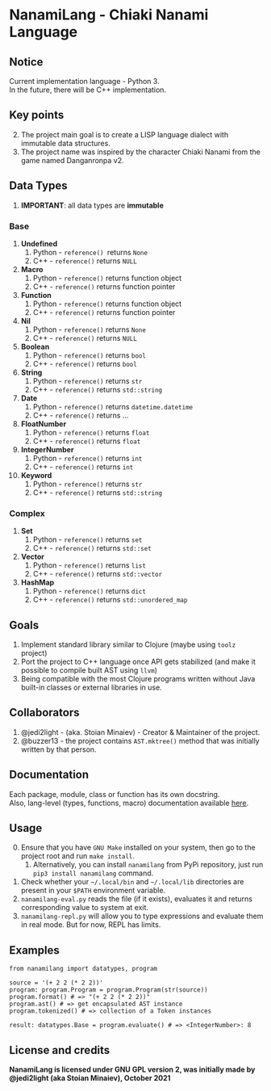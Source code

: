 # NanamiLang - Chiaki Nanami Language

## Notice

Current implementation language - Python 3.  
In the future, there will be C++ implementation.

## Key points

2. The project main goal is to create a LISP language dialect with immutable data structures.
3. The project name was inspired by the character Chiaki Nanami from the game named Danganronpa v2.

## Data Types

1. **IMPORTANT**: all data types are **immutable**

### Base

1. **Undefined**
   1. Python - `reference() `returns `None`
   2. C++ - `reference()` returns `NULL`
2. **Macro**
   1. Python - `reference()` returns function object
   2. C++ - `reference()` returns function pointer
3. **Function**
   1. Python - `reference()` returns function object
   2. C++ - `reference()` returns function pointer
4. **Nil**
   1. Python - `reference()` returns `None`
   2. C++ - `reference()` returns `NULL`
5. **Boolean**
   1. Python - `reference()` returns `bool`
   2. C++ - `reference()` returns `bool`
6. **String**
   1. Python - `reference()` returns `str`
   2. C++ - `reference()` returns `std::string`
7. **Date**
   1. Python - `reference()` returns `datetime.datetime`
   2. C++ - `reference()` returns ...
8. **FloatNumber**
   1. Python - `reference()` returns `float`
   2. C++ - `reference()` returns `float`
9. **IntegerNumber**
   1. Python - `reference()` returns `int`
   2. C++ - `reference()` returns `int`
10. **Keyword**
    1. Python - `reference()` returns `str`
    2. C++ - `reference()` returns `std::string`

### Complex

1. **Set**
   1. Python - `reference()` returns `set`
   2. C++ - `reference()` returns `std::set`
2. **Vector**
   1. Python - `reference()` returns `list`
   2. C++ - `reference()` returns `std::vector`
3. **HashMap**
   1. Python - `reference()` returns `dict`
   2. C++ - `reference()` returns `std::unordered_map`

## Goals

1. Implement standard library similar to Clojure (maybe using `toolz` project)
2. Port the project to C++ language once API gets stabilized (and make it possible to compile built AST using `llvm`)
3. Being compatible with the most Clojure programs written without Java built-in classes or external libraries in use.

## Collaborators

1. @jedi2light - (aka. Stoian Minaiev) - Creator & Maintainer of the project.
2. @buzzer13 - the project contains `AST.mktree()` method that was initially written by that person.

## Documentation

Each package, module, class or function has its own docstring.  
Also, lang-level (types, functions, macro) documentation available [here](https://nanamilang.readthedocs.io/en/latest/).

## Usage

0. Ensure that you have `GNU Make` installed on your system, then go to the project root and run `make install`.
   1. Alternatively, you can install `nanamilang` from PyPi repository, just run `pip3 install nanamilang` command.
1. Check whether your `~/.local/bin` and `~/.local/lib` directories are present in your `$PATH` environment variable.
2. `nanamilang-eval.py` reads the file (if it exists), evaluates it and returns corresponding value to system at exit.
3. `nanamilang-repl.py` will allow you to type expressions and evaluate them in real mode. But for now, REPL has limits.

## Examples

```python3
from nanamilang import datatypes, program

source = '(+ 2 2 (* 2 2))'
program: program.Program = program.Program(str(source))
program.format() # => "(+ 2 2 (* 2 2))"
program.ast() # => get encapsulated AST instance
program.tokenized() # => collection of a Token instances

result: datatypes.Base = program.evaluate() # => <IntegerNumber>: 8
```

## License and credits

**NanamiLang is licensed under GNU GPL version 2, was initially made by @jedi2light (aka Stoian Minaiev), October 2021**